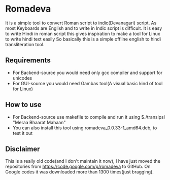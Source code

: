 Romadeva
========

It is a simple tool to convert Roman script to indic(Devanagari) script. As most Keyboards are English and to write in Indic script is difficult. It is easy to write Hindi in roman script this gives inspiration to make a tool for Linux to write hindi text easily
So basically this is a simple offline english to hindi transliteration tool.

## Requirements ##
* For Backend-source you would need only gcc compiler and support for unicodes
* For GUI-source you would need Gambas tool(A visual basic kind of tool for Linux)

## How to use ##

* For Backend-source use makefile to compile and run it using 
$./translpsl "Meraa Bhaarat Mahaan"
* You can also install this tool using romadeva_0.0.33-1_amd64.deb, to test it out

## Disclaimer ##

This is a really old code(and I don't maintain it now), I have just moved the repositories from https://code.google.com/p/romadeva to GitHub.
On Google codes it was downloaded more than 1300 times(just bragging).

